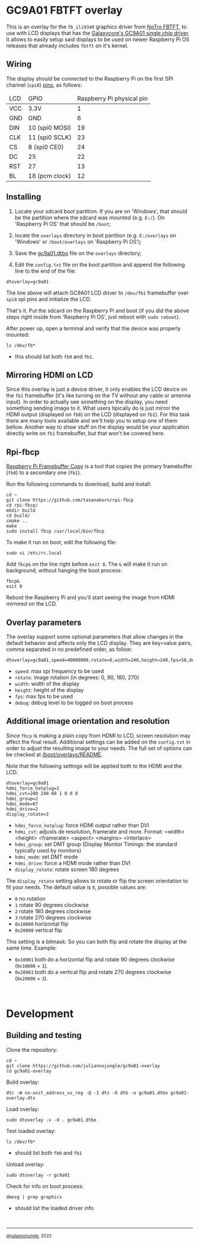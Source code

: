 # GC9A01 FBTFT overlay

This is an overlay for the `fb_ili9340` graphics driver from [NoTro FBTFT](https://github.com/notro/fbtft/wiki/FBTFT-RPI-overlays), to use with LCD displays that has the [Galaxycore's GC9A01 single chip driver](GC9A01A.pdf). It allows to easily setup said displays to be used on newer Raspberry Pi OS releases that already includes `fbtft` on it's kernel.

## Wiring

The display should be connected to the Raspberry Pi on the first SPI channel (`spi0`) [pins](https://pinout.xyz), as follows:

<table>
    <thead>
        <tr>
            <td>LCD</td><td>GPIO</td><td>Raspberry Pi physical pin</td>
        </tr>
    </thead>
    <tbody>
        <tr>
            <td>VCC</td><td>3.3V</td><td>1</td>
        </tr>
        <tr>
            <td>GND</td><td>GND</td><td>6</td>
        </tr>
        <tr>
            <td>DIN</td><td>10 (spi0 MOSI)</td><td>19</td>
        </tr>
        <tr>
            <td>CLK</td><td>11 (spi0 SCLK)</td><td>23</td>
        </tr>
        <tr>
            <td>CS</td><td>8 (spi0 CE0)</td><td>24</td>
        </tr>
        <tr>
            <td>DC</td><td>25</td><td>22</td>
        </tr>
        <tr>
            <td>RST</td><td>27</td><td>13</td>
        </tr>
        <tr>
            <td>BL</td><td>18 (pcm clock)</td><td>12</td>
        </tr>
    </tbody>
</table>

## Installing

1. Locate your sdcard boot partition. If you are on 'Windows', that should be the partition where the sdcard was mounted (e.g. `E:/`). On 'Raspberry Pi OS' that should be `/boot`;

2. locate the `overlays` directory in boot partition (e.g. `E:/overlays` on 'Windows' or `/boot/overlays` on 'Raspberry Pi OS');

3. Save the [gc9a01.dtbo](gc9a01.dtbo) file on the `overlays` directory;

4. Edit the `config.txt` file on the boot partition and append the following line to the end of the file:

```
dtoverlay=gc9a01
```
The line above will attach GC9A01 LCD driver to `/dev/fb1` framebuffer over `spi0` spi pins and initialize the LCD.

That's it. Put the sdcard on the Raspberry Pi and boot (if you did the above steps right inside from 'Raspberry Pi OS', just reboot with `sudo reboot`).

After power up, open a terminal and verify that the device was properly mounted:

```
ls /dev/fb*
```

- this should list both `fb0` and `fb1`.

## Mirroring HDMI on LCD

Since this overlay is just a device driver, it only enables the LCD device on the `fb1` framebuffer (it's like turning on the TV without any cable or antenna input). In order to actually see something on the display, you need something sending image to it.
What users tipically do is just mirror the HDMI output (displayed on `fb0`) on the LCD (displayed on `fb1`). For this task there are many tools available and we'll help you to setup one of them bellow. Another way to show stuff on the display would be your application directly write on `fb1` framebuffer, but that won't be covered here.

## Rpi-fbcp

[Raspberry Pi Framebuffer Copy](https://github.com/tasanakorn/rpi-fbcp) is a tool that copies the primary framebuffer (`fb0`) to a secondary one (`fb1`).

Run the following commands to download, build and install:

```
cd ~
git clone https://github.com/tasanakorn/rpi-fbcp
cd rpi-fbcp/
mkdir build
cd build/
cmake ..
make
sudo install fbcp /usr/local/bin/fbcp
```

To make it run on boot, edit the following file:

```
sudo vi /etc/rc.local
```

Add `fbcp&` on the line right before `exit 0`. The `&` will make it run on background, without hanging the boot process:

```
fbcp&
exit 0
```
Reboot the Raspberry Pi and you'll start seeing the image from HDMI mirrored on the LCD.

## Overlay parameters

The overlay support some optional parameters that allow changes in the default behavior and affects only the LCD display. They are key=value pairs, comma separated in no predefined order, as follow:

```
dtoverlay=gc9a01,speed=40000000,rotate=0,width=240,height=240,fps=50,debug=0
```

- `speed`: max spi frequency to be used
- `rotate`: image rotation (in degrees: 0, 90, 180, 270)
- `width`: width of the display
- `height`: height of the display
- `fps`: max fps to be used
- `debug`: debug level to be logged on boot process

## Additional image orientation and resolution

Since `fbcp` is making a plain copy from HDMI to LCD, screen resolution may affect the final result. Additional settings can be added on the `config.txt` in order to adjust the resulting image to your needs. The full set of options can be checked at [/boot/overlays/README](https://github.com/raspberrypi/linux/blob/rpi-5.10.y/arch/arm/boot/dts/overlays/README).

Note that the following settings will be applied both to the HDMI and the LCD.

```
dtoverlay=gc9a01
hdmi_force_hotplug=1
hdmi_cvt=240 240 60 1 0 0 0
hdmi_group=2
hdmi_mode=87
hdmi_drive=2
display_rotate=2
```

- `hdmi_force_hotplug`: force HDMI output rather than DVI
- `hdmi_cvt`: adjusts de resolution, framerate and more. Format: \<width\> \<height\> \<framerate\> \<aspect\> \<margins\> \<interlace\>
- `hdmi_group`: set DMT group (Display Monitor Timings: the standard typically used by monitors)
- `hdmi_mode`: set DMT mode
- `hdmi_drive`: force a HDMI mode rather than DVI
- `display_rotate`: rotate screen 180 degrees

The `display_rotate` setting allows to rotate or flip the screen orientation to fit your needs. The default value is `0`, possible values are:

- `0` no rotation
- `1` rotate 90 degrees clockwise
- `2` rotate 180 degrees clockwise
- `3` rotate 270 degrees clockwise
- `0x10000` horizontal flip
- `0x20000` vertical flip

This setting is a bitmask. So you can both flip and rotate the display at the same time. Example:

- `0x10001` both do a horizontal flip and rotate 90 degrees clockwise (`0x10000` + `1`).
- `0x20003` both do a vertical flip and rotate 270 degrees clockwise (`0x20000` + `3`).

<br>

# Development

## Building and testing

Clone the repository:

```
cd ~
git clone https://github.com/juliannojungle/gc9a01-overlay
cd gc9a01-overlay
```

Build overlay:

```
dtc -W no-unit_address_vs_reg -@ -I dts -O dtb -o gc9a01.dtbo gc9a01-overlay.dts
```

Load overlay:

```
sudo dtoverlay -v -d . gc9a01.dtbo
```

Test loaded overlay:

```
ls /dev/fb*
```

- should list both `fb0` and `fb1`

Unload overlay:

```
sudo dtoverlay -r gc9a01
```

Check for info on boot process:

```
dmesg | grep graphics
```

- should list the loaded driver info

<br>

---
<sup>[@juliannojungle](https://github.com/juliannojungle), 2022</sup>